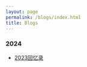 ```yaml
---
layout: page
permalink: /blogs/index.html
title: Blogs
---
```


### 2024

- [2023回忆录](https://imrookie666.github.io/blogs/2023.md)
